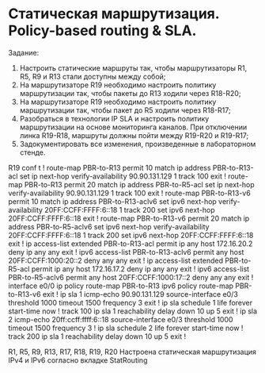 # Статическая маршрутизация. Policy-based routing & SLA.

Задание:

1. Настроить статические маршруты так, чтобы маршрутизаторы R1, R5, R9 и R13 стали доступны между собой;
2. На маршрутизаторе R19 необходимо настроить политику маршрутизации так, чтобы пакеты до R13 ходили через R18-R20;
3. На маршрутизаторе R19 необходимо настроить политику маршрутизации так, чтобы пакет до R5 ходили через R18-R17;
4. Разобраться в технологии IP SLA и настроить политику маршрутизации на основе мониторинга каналов. При отключении линка R19-R18, маршруты должны пойти между R19-R20 и R19-R17;
5. Задокументировать все изменения, произведенные в лабораторном стенде.

R19
conf t
!
 route-map PBR-to-R13 permit 10
  match ip address PBR-to-R13-acl
  set ip next-hop verify-availability 90.90.131.129 1 track 100
  exit
!
 route-map PBR-to-R13 permit 20
  match ip address PBR-to-R5-acl
  set ip next-hop verify-availability 90.90.131.129 1 track 100
  exit
!
 route-map PBR-to-R13-v6 permit 10
  match ip address PBR-to-R13-aclv6
  set ipv6 next-hop verify-availability 20FF:CCFF:FFFF:6::18 1 track 200
  set ipv6 next-hop 20FF:CCFF:FFFF:6::18
  exit
!
 route-map PBR-to-R13-v6 permit 20
  match ip address PBR-to-R5-aclv6
  set ipv6 next-hop verify-availability 20FF:CCFF:FFFF:6::18 1 track 200
  set ipv6 next-hop 20FF:CCFF:FFFF:6::18
  exit
!
 ip access-list extended PBR-to-R13-acl
  permit ip any host 172.16.20.2
  deny ip any any
  exit
!
 ipv6 access-list PBR-to-R13-aclv6
  permit any host 20FF:CCFF:1000:20::2
  deny any any
  exit
!
 ip access-list extended PBR-to-R5-acl
  permit ip any host 172.16.17.2
  deny ip any any
  exit
!
 ipv6 access-list PBR-to-R5-aclv6
  permit any host 20FF:CCFF:1000:17::2
  deny any any
  exit
!
 interface e0/0
  ip policy route-map PBR-to-R13
  ipv6 policy route-map PBR-to-R13-v6
  exit
!
 ip sla 1
  icmp-echo 90.90.131.129 source-interface e0/3
  threshold 1000
  timeout 1500
  frequency 3
  exit
!
 ip sla schedule 1 life forever start-time now
!
 track 100 ip sla 1 reachability
  delay down 10 up 5
  exit
!
 ip sla 2
  icmp-echo 20ff:ccff:ffff:6::18 source-interface e0/3
  threshold 1000
  timeout 1500
  frequency 3
!
 ip sla schedule 2 life forever start-time now
! 
 track 200 ip sla 1 reachability
  delay down 10 up 5
  exit
!


R1, R5, R9, R13, R17, R18, R19, R20
Настроена статическая маршрутизация IPv4 и IPv6 согласно вкладке StatRouting
